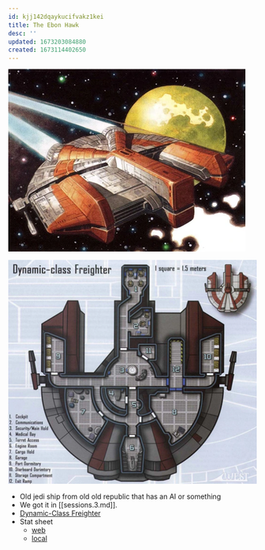 ```yaml
---
id: kjj142dqaykucifvakz1kei
title: The Ebon Hawk
desc: ''
updated: 1673203084880
created: 1673114402650
---
```


![Exterior](./assets/images/2023-01-08-13-31-14.png)

![Layout](/assets/images/2023-01-08-13-32-52.png)

- Old jedi ship from old old republic that has an AI or something
- We got it in [[sessions.3.md]].
- [Dynamic-Class Freighter](https://swse.fandom.com/wiki/Dynamic-Class_Freighter)
- Stat sheet
  - [web](https://github.com/newman174/sw5e_wiki/blob/656a6205d45a777c615610180c772f6e05dfe898/vault/assets/Ebon%20Hawk.pdf)
  - [local](./assets/Ebon%20Hawk.pdf)
